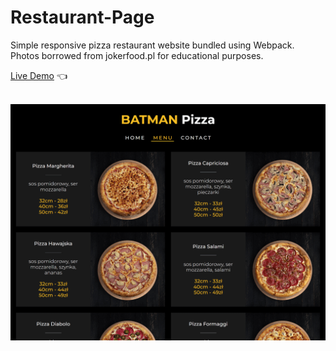 # Restaurant-Page

Simple responsive pizza restaurant website bundled using Webpack. Photos borrowed from jokerfood.pl for educational purposes.

[Live Demo](https://mariuszciaston.github.io/Restaurant-Page/) :point_left: <br><br>

![Restaurant-Page.png](Restaurant-Page.png)

